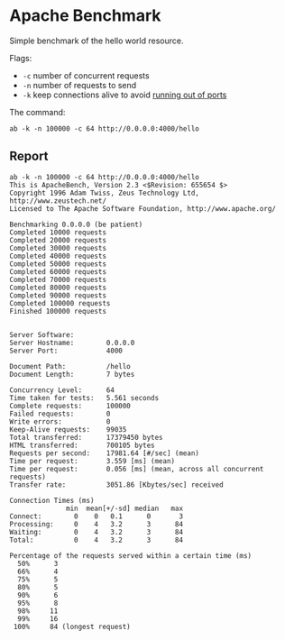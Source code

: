 # Apache Benchmark

Simple benchmark of the hello world resource.

Flags:

* `-c` number of concurrent requests
* `-n` number of requests to send
* `-k` keep connections alive to avoid [running out of ports](http://stackoverflow.com/a/1217100)

The command:

    ab -k -n 100000 -c 64 http://0.0.0.0:4000/hello

## Report

```
ab -k -n 100000 -c 64 http://0.0.0.0:4000/hello
This is ApacheBench, Version 2.3 <$Revision: 655654 $>
Copyright 1996 Adam Twiss, Zeus Technology Ltd, http://www.zeustech.net/
Licensed to The Apache Software Foundation, http://www.apache.org/

Benchmarking 0.0.0.0 (be patient)
Completed 10000 requests
Completed 20000 requests
Completed 30000 requests
Completed 40000 requests
Completed 50000 requests
Completed 60000 requests
Completed 70000 requests
Completed 80000 requests
Completed 90000 requests
Completed 100000 requests
Finished 100000 requests


Server Software:
Server Hostname:        0.0.0.0
Server Port:            4000

Document Path:          /hello
Document Length:        7 bytes

Concurrency Level:      64
Time taken for tests:   5.561 seconds
Complete requests:      100000
Failed requests:        0
Write errors:           0
Keep-Alive requests:    99035
Total transferred:      17379450 bytes
HTML transferred:       700105 bytes
Requests per second:    17981.64 [#/sec] (mean)
Time per request:       3.559 [ms] (mean)
Time per request:       0.056 [ms] (mean, across all concurrent requests)
Transfer rate:          3051.86 [Kbytes/sec] received

Connection Times (ms)
              min  mean[+/-sd] median   max
Connect:        0    0   0.1      0       3
Processing:     0    4   3.2      3      84
Waiting:        0    4   3.2      3      84
Total:          0    4   3.2      3      84

Percentage of the requests served within a certain time (ms)
  50%      3
  66%      4
  75%      5
  80%      5
  90%      6
  95%      8
  98%     11
  99%     16
 100%     84 (longest request)
 ```
